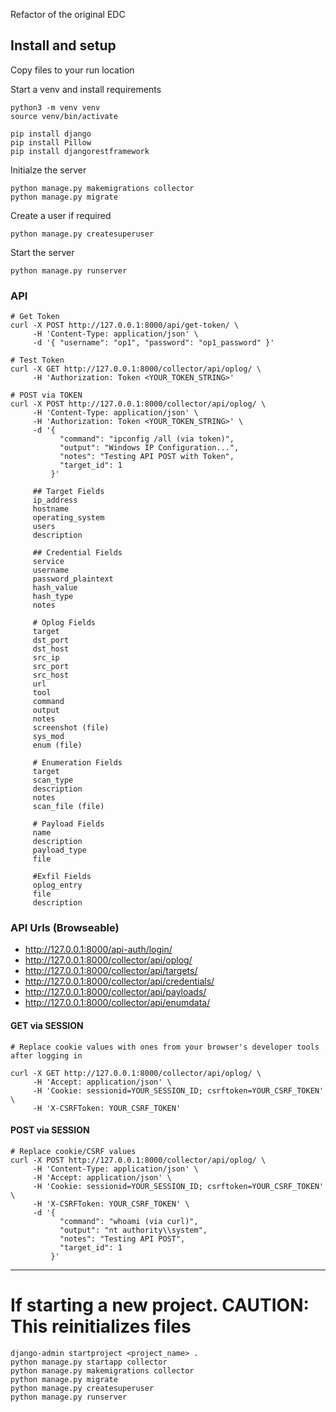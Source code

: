 Refactor of the original EDC

## Install and setup
Copy files to your run location

Start a venv and install requirements
```
python3 -m venv venv
source venv/bin/activate

pip install django
pip install Pillow
pip install djangorestframework
```

Initialze the server
```
python manage.py makemigrations collector
python manage.py migrate
```
Create a user if required
```
python manage.py createsuperuser

```

Start the server
```
python manage.py runserver
```

### API
```
# Get Token
curl -X POST http://127.0.0.1:8000/api/get-token/ \
     -H 'Content-Type: application/json' \
     -d '{ "username": "op1", "password": "op1_password" }'

# Test Token
curl -X GET http://127.0.0.1:8000/collector/api/oplog/ \
     -H 'Authorization: Token <YOUR_TOKEN_STRING>'

# POST via TOKEN
curl -X POST http://127.0.0.1:8000/collector/api/oplog/ \
     -H 'Content-Type: application/json' \
     -H 'Authorization: Token <YOUR_TOKEN_STRING>' \
     -d '{
           "command": "ipconfig /all (via token)",
           "output": "Windows IP Configuration...",
           "notes": "Testing API POST with Token",
           "target_id": 1
         }'

     ## Target Fields
     ip_address
     hostname
     operating_system
     users
     description

     ## Credential Fields
     service
     username
     password_plaintext
     hash_value
     hash_type
     notes

     # Oplog Fields
     target
     dst_port
     dst_host
     src_ip
     src_port
     src_host
     url
     tool
     command
     output
     notes
     screenshot (file)
     sys_mod
     enum (file)

     # Enumeration Fields
     target
     scan_type
     description
     notes
     scan_file (file)

     # Payload Fields
     name
     description
     payload_type
     file

     #Exfil Fields
     oplog_entry
     file
     description

```

### API Urls (Browseable)
- http://127.0.0.1:8000/api-auth/login/
- http://127.0.0.1:8000/collector/api/oplog/
- http://127.0.0.1:8000/collector/api/targets/
- http://127.0.0.1:8000/collector/api/credentials/
- http://127.0.0.1:8000/collector/api/payloads/
- http://127.0.0.1:8000/collector/api/enumdata/

#### GET via SESSION
```
# Replace cookie values with ones from your browser's developer tools after logging in

curl -X GET http://127.0.0.1:8000/collector/api/oplog/ \
     -H 'Accept: application/json' \
     -H 'Cookie: sessionid=YOUR_SESSION_ID; csrftoken=YOUR_CSRF_TOKEN' \
     -H 'X-CSRFToken: YOUR_CSRF_TOKEN'
```

#### POST via SESSION
```
# Replace cookie/CSRF values
curl -X POST http://127.0.0.1:8000/collector/api/oplog/ \
     -H 'Content-Type: application/json' \
     -H 'Accept: application/json' \
     -H 'Cookie: sessionid=YOUR_SESSION_ID; csrftoken=YOUR_CSRF_TOKEN' \
     -H 'X-CSRFToken: YOUR_CSRF_TOKEN' \
     -d '{
           "command": "whoami (via curl)",
           "output": "nt authority\\system",
           "notes": "Testing API POST",
           "target_id": 1
         }'
```
---

# If starting a new project. CAUTION: This reinitializes files
```
django-admin startproject <project_name> .
python manage.py startapp collector
python manage.py makemigrations collector
python manage.py migrate
python manage.py createsuperuser
python manage.py runserver